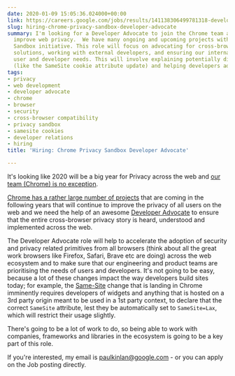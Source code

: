 ```yaml
---
date: 2020-01-09 15:05:36.024000+00:00
link: https://careers.google.com/jobs/results/141138306499781318-developer-advocate-chrome-privacy/
slug: hiring-chrome-privacy-sandbox-developer-advocate
summary: I'm looking for a Developer Advocate to join the Chrome team and help us
  improve web privacy.  We have many ongoing and upcoming projects within the Privacy
  Sandbox initiative. This role will focus on advocating for cross-browser privacy
  solutions, working with external developers, and ensuring our internal teams prioritize
  user and developer needs. This will involve explaining potentially disruptive changes
  (like the SameSite cookie attribute update) and helping developers adapt.
tags:
- privacy
- web development
- developer advocate
- chrome
- browser
- security
- cross-browser compatibility
- privacy sandbox
- samesite cookies
- developer relations
- hiring
title: 'Hiring: Chrome Privacy Sandbox Developer Advocate'

---
```


It's looking like 2020 will be a big year for Privacy across the web and [our team (Chrome) is no exception](https://blog.google/products/chrome/building-a-more-private-web/).

[Chrome has a rather large number of projects](https://www.chromium.org/Home/chromium-privacy/privacy-sandbox) that are coming in the following years that will continue to improve the privacy of all users on the web and we need the help of an awesome [Developer Advocate](https://careers.google.com/jobs/results/141138306499781318-developer-advocate-chrome-privacy/) to ensure that the entire cross-browser privacy story is heard, understood and implemented across the web.

The Developer Advocate role will help to accelerate the adoption of security and privacy related primitives from all browsers (think about all the great work browsers like Firefox, Safari, Brave etc are doing) across the web ecosystem and to make sure that our engineering and product teams are prioritising the needs of users and developers. It's not going to be easy, because a lot of these changes impact the way developers build sites today; for example, the [Same-Site](https://web.dev/samesite-cookies-explained/) change that is landing in Chrome imminently requires developers of widgets and anything that is hosted on a 3rd party origin meant to be used in a 1st party context, to declare that the correct `SameSite` attribute, lest they be automatically set to `SameSite=Lax`, which will restrict their usage slightly.

There's going to be a lot of work to do, so being able to work with companies, frameworks and libraries in the ecosystem is going to be a key part of this role.

If you're interested, my email is paulkinlan@google.com - or you can apply on the Job posting directly.
